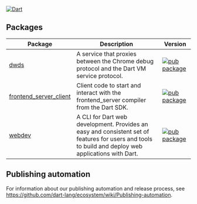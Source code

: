 [![Dart](https://github.com/dart-lang/webdev/workflows/Dart%20CI/badge.svg)](https://github.com/dart-lang/webdev/actions?query=workflow%3A%22Dart+CI%22+branch%3Amain)

## Packages

| Package | Description | Version |
|---|---|---|
| [dwds](dwds/) | A service that proxies between the Chrome debug protocol and the Dart VM service protocol. | [![pub package](https://img.shields.io/pub/v/dwds.svg)](https://pub.dev/packages/dwds) |
| [frontend_server_client](frontend_server_client/) | Client code to start and interact with the frontend_server compiler from the Dart SDK. | [![pub package](https://img.shields.io/pub/v/frontend_server_client.svg)](https://pub.dev/packages/frontend_server_client) |
| [webdev](webdev/) | A CLI for Dart web development. Provides an easy and consistent set of features for users and tools to build and deploy web applications with Dart. | [![pub package](https://img.shields.io/pub/v/webdev.svg)](https://pub.dev/packages/webdev) |

## Publishing automation

For information about our publishing automation and release process, see
https://github.com/dart-lang/ecosystem/wiki/Publishing-automation.
